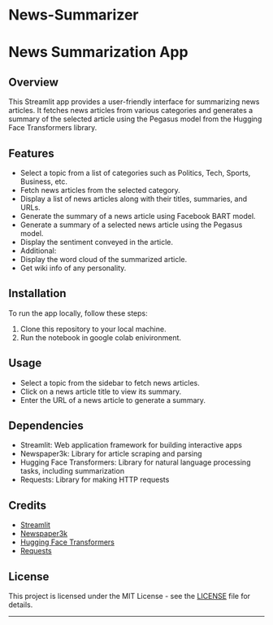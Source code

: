 # News-Summarizer


# News Summarization App

## Overview
This Streamlit app provides a user-friendly interface for summarizing news articles. It fetches news articles from various categories and generates a summary of the selected article using the Pegasus model from the Hugging Face Transformers library.

## Features
- Select a topic from a list of categories such as Politics, Tech, Sports, Business, etc.
- Fetch news articles from the selected category.
- Display a list of news articles along with their titles, summaries, and URLs.
- Generate the summary of a news article using Facebook BART model.
- Generate a summary of a selected news article using the Pegasus model.
- Display the sentiment conveyed in the article.
- Additional:
- Display the word cloud of the summarized article.
- Get wiki info of any personality.

## Installation
To run the app locally, follow these steps:
1. Clone this repository to your local machine.
2. Run the notebook in google colab enivironment.

## Usage
- Select a topic from the sidebar to fetch news articles.
- Click on a news article title to view its summary.
- Enter the URL of a news article to generate a summary.

## Dependencies
- Streamlit: Web application framework for building interactive apps
- Newspaper3k: Library for article scraping and parsing
- Hugging Face Transformers: Library for natural language processing tasks, including summarization
- Requests: Library for making HTTP requests

## Credits
- [Streamlit](https://www.streamlit.io/)
- [Newspaper3k](https://newspaper.readthedocs.io/en/latest/)
- [Hugging Face Transformers](https://huggingface.co/transformers/)
- [Requests](https://docs.python-requests.org/en/master/)

## License
This project is licensed under the MIT License - see the [LICENSE](LICENSE) file for details.

---
